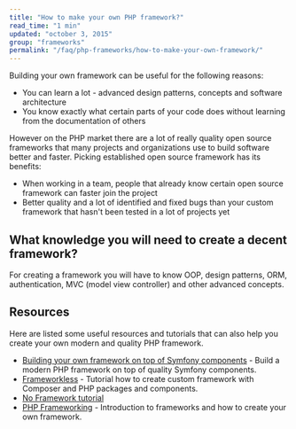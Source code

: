 ```yaml
---
title: "How to make your own PHP framework?"
read_time: "1 min"
updated: "october 3, 2015"
group: "frameworks"
permalink: "/faq/php-frameworks/how-to-make-your-own-framework/"
---
```


Building your own framework can be useful for the following reasons:

* You can learn a lot - advanced design patterns, concepts and software architecture
* You know exactly what certain parts of your code does without learning from the documentation of others

However on the PHP market there are a lot of really quality open source frameworks that many projects and organizations use to build software better and faster. Picking established open source framework has its benefits:

* When working in a team, people that already know certain open source framework can faster join the project
* Better quality and a lot of identified and fixed bugs than your custom framework that hasn't been tested in a lot of projects yet

## What knowledge you will need to create a decent framework?

For creating a framework you will have to know OOP, design patterns, ORM, authentication, MVC (model view controller) and other advanced concepts.

## Resources

Here are listed some useful resources and tutorials that can also help you create your own modern and quality PHP framework.

* [Building your own framework on top of Symfony components](http://symfony.com/doc/current/create_framework/index.html) - Build a modern PHP framework on top of quality Symfony components.
* [Frameworkless](https://medium.com/@mmeyer/frameworkless-or-how-i-use-php-bf0b119536ad) - Tutorial how to create custom framework with Composer and PHP packages and components.
* [No Framework tutorial](https://github.com/PatrickLouys/no-framework-tutorial)
* [PHP Frameworking](http://phpocean.com/tutorials/back-end/php-frameworking-introduction-part-1/9) - Introduction to frameworks and how to create your own framework.